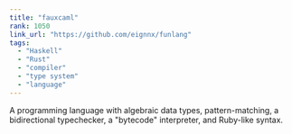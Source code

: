 ```yaml
---
title: "fauxcaml"
rank: 1050
link_url: "https://github.com/eignnx/funlang"
tags:
  - "Haskell"
  - "Rust"
  - "compiler"
  - "type system"
  - "language"
---
```

A programming language with algebraic data types, pattern-matching, a bidirectional typechecker, a "bytecode" interpreter, and Ruby-like syntax.
